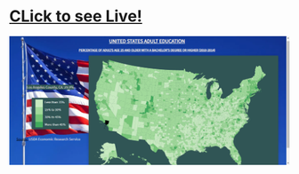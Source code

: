 # [CLick to see Live!](https://calvinjamesheath.github.io/Visualize-Data-with-a-Choropleth-Map/)

![](https://github.com/CalvinJamesHeath/Visualize-Data-with-a-Choropleth-Map/blob/main/img.png?raw=true)
